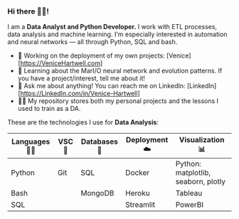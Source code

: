 ### Hi there 🙋‍♂️!

I am a **Data Analyst and Python Developer.** I work with ETL processes, data analysis and machine learning. I'm especially interested in automation and neural networks — all through Python, SQL and bash.

-  🔭 Working on the deployment of my own projects: [Venice][https://VeniceHartwell.com]
-  🌱 Learning about the MarI/O neural network and evolution patterns. If you have a project/interest, tell me about it!
-  💬 Ask me about anything! You can reach me on LinkedIn: [LinkedIn][https://LinkedIn.com/in/Venice-Hartwell]
-  👨‍🎓 My repository stores both my personal projects and the lessons I used to train as a DA.

These are the technologies I use for **Data Analysis**:

| **Languages** 🧑‍💻 | **VSC** 📆| **Databases** 🐬| **Deployment** ☁️ | **Visualization** 📊|
| --------------- | --------------- | --------------- | --------------- | --------------- |
| Python | Git| SQL | Docker | Python: matplotlib, seaborn, plotly |
| Bash | | MongoDB | Heroku | Tableau
| SQL|  |  | Streamlit | PowerBI
